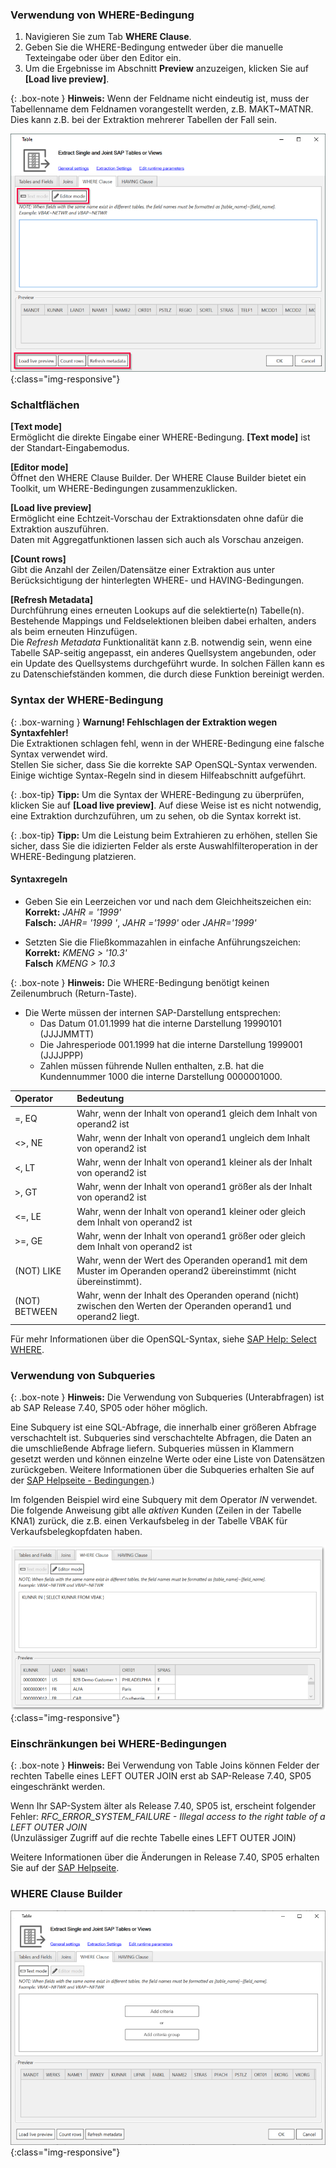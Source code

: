 
### Verwendung von WHERE-Bedingung

1. Navigieren Sie zum Tab **WHERE Clause**.
2. Geben Sie die WHERE-Bedingung entweder über die manuelle Texteingabe oder über den Editor ein.
3. Um die Ergebnisse im Abschnitt **Preview** anzuzeigen, klicken Sie auf **[Load live preview]**.

{: .box-note }
**Hinweis:** Wenn der Feldname nicht eindeutig ist, muss der Tabellenname dem Feldnamen vorangestellt werden, z.B. MAKT~MATNR. Dies kann z.B. bei der Extraktion mehrerer Tabellen der Fall sein.

![Extraction-Settings-01](/img/content/xu/Table-Extraction-Where-Clause.png){:class="img-responsive"}


### Schaltflächen

**[Text mode]** <br>
Ermöglicht die direkte Eingabe einer WHERE-Bedingung. **[Text mode]** ist der Standart-Eingabemodus.

**[Editor mode]** <br>
Öffnet den WHERE Clause Builder. Der WHERE Clause Builder bietet ein Toolkit, um WHERE-Bedingungen zusammenzuklicken.

**[Load live preview]** <br>
Ermöglicht eine Echtzeit-Vorschau der Extraktionsdaten ohne dafür die Extraktion auszuführen. <br>
Daten mit Aggregatfunktionen lassen sich auch als Vorschau anzeigen. 
 
**[Count rows]** <br>
Gibt die Anzahl der Zeilen/Datensätze einer Extraktion aus unter Berücksichtigung der hinterlegten WHERE- und HAVING-Bedingungen. 

**[Refresh Metadata]** <br>
Durchführung eines erneuten Lookups auf die selektierte(n) Tabelle(n). Bestehende Mappings und Feldselektionen bleiben dabei erhalten, anders als beim erneuten Hinzufügen.<br>
Die *Refresh Metadata* Funktionalität kann z.B. notwendig sein, wenn eine Tabelle SAP-seitig angepasst, ein anderes Quellsystem angebunden, oder ein Update des Quellsystems durchgeführt wurde. In solchen Fällen kann es zu Datenschiefständen kommen, die durch diese Funktion bereinigt werden.   
 
### Syntax der WHERE-Bedingung  

{: .box-warning }
**Warnung! Fehlschlagen der Extraktion wegen Syntaxfehler!** <br>
Die Extraktionen schlagen fehl, wenn in der WHERE-Bedingung eine falsche Syntax verwendet wird.<br>
Stellen Sie sicher, dass Sie die korrekte SAP OpenSQL-Syntax verwenden. Einige wichtige Syntax-Regeln sind in diesem Hilfeabschnitt aufgeführt.

{: .box-tip}
**Tipp:** Um die Syntax der WHERE-Bedingung zu überprüfen, klicken Sie auf **[Load live preview]**. Auf diese Weise ist es nicht notwendig, eine Extraktion durchzuführen, um zu sehen, ob die Syntax korrekt ist.

{: .box-tip}
**Tipp:** Um die Leistung beim Extrahieren zu erhöhen, stellen Sie sicher, dass Sie die idizierten Felder als erste Auswahlfilteroperation in der WHERE-Bedingung platzieren.


#### Syntaxregeln

- Geben Sie ein Leerzeichen vor und nach dem Gleichheitszeichen ein:<br>
 **Korrekt:** *JAHR = '1999'* <br>
 **Falsch:** *JAHR= '1999 '*, *JAHR ='1999'* oder *JAHR='1999'*

- Setzten Sie die Fließkommazahlen in einfache Anführungszeichen: <br>
**Korrekt:** *KMENG > '10.3'* <br>
**Falsch** *KMENG > 10.3*


{: .box-note }
**Hinweis:** Die WHERE-Bedingung benötigt keinen Zeilenumbruch (Return-Taste).

- Die Werte müssen der internen SAP-Darstellung entsprechen:<br>
  - Das Datum 01.01.1999 hat die interne Darstellung 19990101 (JJJJMMTT) 
  - Die Jahresperiode 001.1999 hat die interne Darstellung 1999001 (JJJJPPP)
  - Zahlen müssen führende Nullen enthalten, z.B. hat die Kundennummer 1000 die interne Darstellung 0000001000.

| Operator   |      Bedeutung      |  
|:---------|:------------- |
|=, EQ |  Wahr, wenn der Inhalt von operand1 gleich dem Inhalt von operand2 ist|
|<>, NE |Wahr, wenn der Inhalt von operand1 ungleich dem Inhalt von operand2 ist|
|<, LT | Wahr, wenn der Inhalt von operand1 kleiner als der Inhalt von operand2 ist|
|>, GT |  Wahr, wenn der Inhalt von operand1 größer als der Inhalt von operand2 ist|
|<=, LE | Wahr, wenn der Inhalt von operand1 kleiner oder gleich dem Inhalt von operand2 ist|
|>=, GE |  Wahr, wenn der Inhalt von operand1 größer oder gleich dem Inhalt von operand2 ist|
| (NOT) LIKE | Wahr, wenn der Wert des Operanden operand1 mit dem Muster im Operanden operand2 übereinstimmt (nicht übereinstimmt). |
| (NOT) BETWEEN | Wahr, wenn der Inhalt des Operanden operand (nicht) zwischen den Werten der Operanden operand1 und operand2 liegt. |

Für mehr Informationen über die OpenSQL-Syntax, siehe [SAP Help: Select WHERE](https://help.sap.com/doc/abapdocu_752_index_htm/7.52/de-DE/abapwhere.htm?file=abapwhere.htm). 

### Verwendung von Subqueries

{: .box-note }
**Hinweis:** Die Verwendung von Subqueries (Unterabfragen) ist ab SAP Release 7.40, SP05 oder höher möglich.

Eine Subquery ist eine SQL-Abfrage, die innerhalb einer größeren Abfrage verschachtelt ist. 
Subqueries sind verschachtelte Abfragen, die Daten an die umschließende Abfrage liefern. Subqueries müssen in Klammern gesetzt werden und können einzelne Werte oder eine Liste von Datensätzen zurückgeben.
Weitere Informationen über die Subqueries erhalten Sie auf der [SAP Helpseite - Bedingungen](https://help.sap.com/doc/abapdocu_752_index_htm/7.52/en-US/abenwhere_logexp_in_subquery.htm).)

Im folgenden Beispiel wird eine Subquery mit dem Operator *IN* verwendet. 
Die folgende Anweisung gibt alle *aktiven* Kunden (Zeilen in der Tabelle KNA1) zurück, die z.B. einen Verkaufsbeleg in der Tabelle VBAK für Verkaufsbelegkopfdaten haben.

![WHERE Clause Subquery](/img/content/table/table_where_sub-select.png){:class="img-responsive"}

### Einschränkungen bei WHERE-Bedingungen

{: .box-note }
**Hinweis:** 
Bei Verwendung von Table Joins können Felder der rechten Tabelle eines LEFT OUTER JOIN erst ab SAP-Release 7.40, SP05 eingeschränkt werden. <br>

Wenn Ihr SAP-System älter als Release 7.40, SP05 ist, erscheint folgender Fehler:
*RFC_ERROR_SYSTEM_FAILURE - Illegal access to the right table of a LEFT OUTER JOIN*<br>
(Unzulässiger Zugriff auf die rechte Tabelle eines LEFT OUTER JOIN)


Weitere Informationen über die Änderungen in Release 7.40, SP05 erhalten Sie auf der [SAP Helpseite](https://help.sap.com/doc/abapdocu_750_index_htm/7.50/de-DE/abennews-740_sp05-open_sql.htm#!ABAP_MODIFICATION_5@5@).

### WHERE Clause Builder


![Extraction-Settings-01](/img/content/where-clause-builder.png){:class="img-responsive"}
